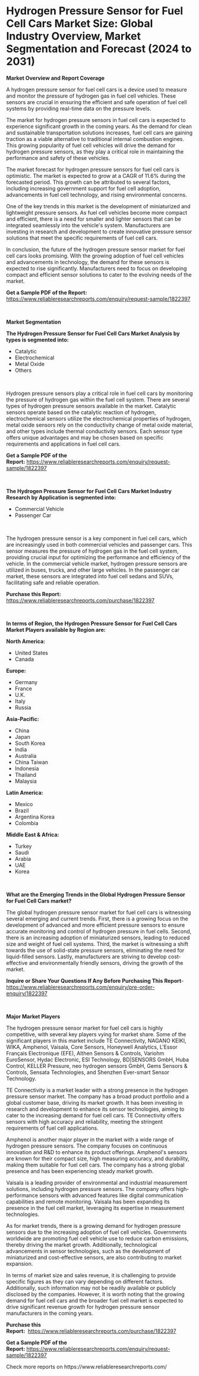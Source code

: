 <p><h1>Hydrogen Pressure Sensor for Fuel Cell Cars Market Size: Global Industry Overview, Market Segmentation and Forecast (2024 to 2031)</h1></p><p><strong>Market Overview and Report Coverage</strong></p>
<p><p>A hydrogen pressure sensor for fuel cell cars is a device used to measure and monitor the pressure of hydrogen gas in fuel cell vehicles. These sensors are crucial in ensuring the efficient and safe operation of fuel cell systems by providing real-time data on the pressure levels.</p><p>The market for hydrogen pressure sensors in fuel cell cars is expected to experience significant growth in the coming years. As the demand for clean and sustainable transportation solutions increases, fuel cell cars are gaining traction as a viable alternative to traditional internal combustion engines. This growing popularity of fuel cell vehicles will drive the demand for hydrogen pressure sensors, as they play a critical role in maintaining the performance and safety of these vehicles.</p><p>The market forecast for hydrogen pressure sensors for fuel cell cars is optimistic. The market is expected to grow at a CAGR of 11.6% during the forecasted period. This growth can be attributed to several factors, including increasing government support for fuel cell adoption, advancements in fuel cell technology, and rising environmental concerns.</p><p>One of the key trends in this market is the development of miniaturized and lightweight pressure sensors. As fuel cell vehicles become more compact and efficient, there is a need for smaller and lighter sensors that can be integrated seamlessly into the vehicle's system. Manufacturers are investing in research and development to create innovative pressure sensor solutions that meet the specific requirements of fuel cell cars.</p><p>In conclusion, the future of the hydrogen pressure sensor market for fuel cell cars looks promising. With the growing adoption of fuel cell vehicles and advancements in technology, the demand for these sensors is expected to rise significantly. Manufacturers need to focus on developing compact and efficient sensor solutions to cater to the evolving needs of the market.</p></p>
<p><strong>Get a Sample PDF of the Report:</strong> <a href="https://www.reliableresearchreports.com/enquiry/request-sample/1822397">https://www.reliableresearchreports.com/enquiry/request-sample/1822397</a></p>
<p>&nbsp;</p>
<p><strong>Market Segmentation</strong></p>
<p><strong>The Hydrogen Pressure Sensor for Fuel Cell Cars Market Analysis by types is segmented into:</strong></p>
<p><ul><li>Catalytic</li><li>Electrochemical</li><li>Metal Oxide</li><li>Others</li></ul></p>
<p>&nbsp;</p>
<p><p>Hydrogen pressure sensors play a critical role in fuel cell cars by monitoring the pressure of hydrogen gas within the fuel cell system. There are several types of hydrogen pressure sensors available in the market. Catalytic sensors operate based on the catalytic reaction of hydrogen, electrochemical sensors utilize the electrochemical properties of hydrogen, metal oxide sensors rely on the conductivity change of metal oxide material, and other types include thermal conductivity sensors. Each sensor type offers unique advantages and may be chosen based on specific requirements and applications in fuel cell cars.</p></p>
<p><strong>Get a Sample PDF of the Report:</strong>&nbsp;<a href="https://www.reliableresearchreports.com/enquiry/request-sample/1822397">https://www.reliableresearchreports.com/enquiry/request-sample/1822397</a></p>
<p>&nbsp;</p>
<p><strong>The Hydrogen Pressure Sensor for Fuel Cell Cars Market Industry Research by Application is segmented into:</strong></p>
<p><ul><li>Commercial Vehicle</li><li>Passenger Car</li></ul></p>
<p>&nbsp;</p>
<p><p>The hydrogen pressure sensor is a key component in fuel cell cars, which are increasingly used in both commercial vehicles and passenger cars. This sensor measures the pressure of hydrogen gas in the fuel cell system, providing crucial input for optimizing the performance and efficiency of the vehicle. In the commercial vehicle market, hydrogen pressure sensors are utilized in buses, trucks, and other large vehicles. In the passenger car market, these sensors are integrated into fuel cell sedans and SUVs, facilitating safe and reliable operation.</p></p>
<p><strong>Purchase this Report:</strong>&nbsp; <a href="https://www.reliableresearchreports.com/purchase/1822397">https://www.reliableresearchreports.com/purchase/1822397</a></p>
<p>&nbsp;</p>
<p><strong>In terms of Region, the Hydrogen Pressure Sensor for Fuel Cell Cars Market Players available by Region are:</strong></p>
<p>
    <p> <strong> North America: </strong>
        <ul>
            <li>United States</li>
            <li>Canada</li>
        </ul>
        </p> 
    <p> <strong> Europe: </strong>
        <ul>
            <li>Germany</li>
            <li>France</li>
            <li>U.K.</li>
            <li>Italy</li>
            <li>Russia</li>
        </ul>
        </p> 
    <p> <strong> Asia-Pacific: </strong>
        <ul>
            <li>China</li>
            <li>Japan</li>
            <li>South Korea</li>
            <li>India</li>
            <li>Australia</li>
            <li>China Taiwan</li>
            <li>Indonesia</li>
            <li>Thailand</li>
            <li>Malaysia</li>
        </ul>
        </p> 
    <p> <strong> Latin America: </strong>
        <ul>
            <li>Mexico</li>
            <li>Brazil</li>
            <li>Argentina Korea</li>
            <li>Colombia</li>
        </ul>
        </p> 
    <p> <strong> Middle East & Africa: </strong>
        <ul>
            <li>Turkey</li>
            <li>Saudi</li>
            <li>Arabia</li>
            <li>UAE</li>
            <li>Korea</li>
        </ul>
    </p>
    </p>
<p>&nbsp;</p>
<p><strong>What are the Emerging Trends in the Global Hydrogen Pressure Sensor for Fuel Cell Cars market?</strong></p>
<p><p>The global hydrogen pressure sensor market for fuel cell cars is witnessing several emerging and current trends. First, there is a growing focus on the development of advanced and more efficient pressure sensors to ensure accurate monitoring and control of hydrogen pressure in fuel cells. Second, there is an increasing adoption of miniaturized sensors, leading to reduced size and weight of fuel cell systems. Third, the market is witnessing a shift towards the use of solid-state pressure sensors, eliminating the need for liquid-filled sensors. Lastly, manufacturers are striving to develop cost-effective and environmentally friendly sensors, driving the growth of the market.</p></p>
<p><strong>Inquire or Share Your Questions If Any Before Purchasing This Report</strong>- <a href="https://www.reliableresearchreports.com/enquiry/pre-order-enquiry/1822397">https://www.reliableresearchreports.com/enquiry/pre-order-enquiry/1822397</a></p>
<p>&nbsp;</p>
<p><strong>Major Market Players</strong></p>
<p><p>The hydrogen pressure sensor market for fuel cell cars is highly competitive, with several key players vying for market share. Some of the significant players in this market include TE Connectivity, NAGANO KEIKI, WIKA, Amphenol, Vaisala, Core Sensors, Honeywell Analytics, L'Essor Français Electronique (EFE), Althen Sensors & Controls, Variohm EuroSensor, Hydac Electronic, ESI Technology, BD|SENSORS GmbH, Huba Control, KELLER Pressure, neo hydrogen sensors GmbH, Gems Sensors & Controls, Sensata Technologies, and Shenzhen Ever-smart Sensor Technology.</p><p>TE Connectivity is a market leader with a strong presence in the hydrogen pressure sensor market. The company has a broad product portfolio and a global customer base, driving its market growth. It has been investing in research and development to enhance its sensor technologies, aiming to cater to the increasing demand for fuel cell cars. TE Connectivity offers sensors with high accuracy and reliability, meeting the stringent requirements of fuel cell applications.</p><p>Amphenol is another major player in the market with a wide range of hydrogen pressure sensors. The company focuses on continuous innovation and R&D to enhance its product offerings. Amphenol's sensors are known for their compact size, high measuring accuracy, and durability, making them suitable for fuel cell cars. The company has a strong global presence and has been experiencing steady market growth.</p><p>Vaisala is a leading provider of environmental and industrial measurement solutions, including hydrogen pressure sensors. The company offers high-performance sensors with advanced features like digital communication capabilities and remote monitoring. Vaisala has been expanding its presence in the fuel cell market, leveraging its expertise in measurement technologies.</p><p>As for market trends, there is a growing demand for hydrogen pressure sensors due to the increasing adoption of fuel cell vehicles. Governments worldwide are promoting fuel cell vehicle use to reduce carbon emissions, thereby driving the market growth. Additionally, technological advancements in sensor technologies, such as the development of miniaturized and cost-effective sensors, are also contributing to market expansion.</p><p>In terms of market size and sales revenue, it is challenging to provide specific figures as they can vary depending on different factors. Additionally, such information may not be readily available or publicly disclosed by the companies. However, it is worth noting that the growing demand for fuel cell cars and the broader fuel cell market is expected to drive significant revenue growth for hydrogen pressure sensor manufacturers in the coming years.</p></p>
<p><strong>Purchase this Report:</strong>&nbsp;&nbsp;<a href="https://www.reliableresearchreports.com/purchase/1822397">https://www.reliableresearchreports.com/purchase/1822397</a></p>
<p></p>
<p><strong>Get a Sample PDF of the Report:</strong>&nbsp;<a href="https://www.reliableresearchreports.com/enquiry/request-sample/1822397">https://www.reliableresearchreports.com/enquiry/request-sample/1822397</a></p>
<p>Check more reports on https://www.reliableresearchreports.com/</p>